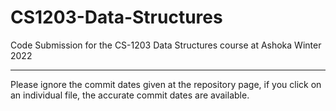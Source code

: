 # CS1203-Data-Structures
Code Submission for the CS-1203 Data Structures course at Ashoka Winter 2022
___
Please ignore the commit dates given at the repository page, if you click on an individual file, the accurate commit dates are available.